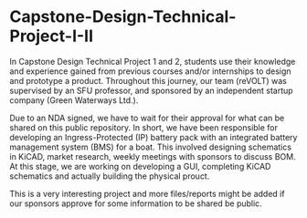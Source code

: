 # Capstone-Design-Technical-Project-I-II

In Capstone Design Technical Project 1 and 2, students use their knowledge and experience 
gained from previous courses and/or internships to design and prototype a product. 
Throughout this journey, our team (reVOLT) was supervised by an SFU professor, and sponsored
by an independent startup company (Green Waterways Ltd.). 

Due to an NDA signed, we have to wait for their approval for what can be shared on this public 
repository. In short, we have been responsible for developing an Ingress-Protected (IP) battery 
pack with an integrated battery management system (BMS) for a boat. This involved designing
schematics in KiCAD, market research, weekly meetings with sponsors to discuss BOM. At this
stage, we are working on developing a GUI, completing KiCAD schematics and actually building 
the physical prouct.

This is a very interesting project and more files/reports might be added if our sponsors
approve for some information to be shared be public. 